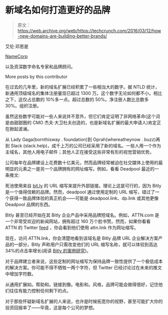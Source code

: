# 新域名如何打造更好的品牌 

> 原文：<https://web.archive.org/web/https://techcrunch.com/2016/03/12/how-new-domains-are-building-better-brands/>

艾伦·邓恩是

[NameCorp](https://web.archive.org/web/20221006234932/https://namecorp.com/)

以及资深数字命名专家和品牌顾问。

More posts by this contributor

在过去的几年里，新的域名扩展已经积累了一些相当大的数字。据 NTLD 统计，新通用顶级域名的集体注册量现已超过 1300 万。这个数字无论如何都不小。相比之下，这仅占总数的 10%多一点。超过总数的 50%。净注册人数比总数多 30%。组织注册。

虽然这些数字可能对一些人来说并不意外，但它们肯定证明了非网络革命(这个词是由甜甜圈的 CMO 杰夫·大卫杜夫创造的，也是新域名扩展的最大申请人)肯定正在掀起波澜。

从 Lady Gaga(bornthisway . foundation)到 Oprah(whereatheynow . buzz)再到 Slack (slack.help)，成千上万的公司已经采用了新的域名。一些人用一个作为主域名，其他人用电子邮件；其他人正在接受这些非常有形的视觉营销优势。

公司每年在品牌建设上花费数十亿美元，然而品牌经常被迫在社交媒体上使用的最明显的元素之一是另一个品牌拥有的网址缩写。例如，看看 Deadpool 最近的一条推文:

死池使用来自 [bit.ly](https://web.archive.org/web/20221006234932/http://bit.ly/) 的 URL 缩写来提升外部链接。理论上这是可行的，因为 Bitly 是一个值得信赖的品牌。然而，deadpool 通过使用定制的 URL 缩写，错过了一个获得一致品牌体验的真正机会——可能是 deadpool.link、dp.link 或其他更像 Deadpool 品牌的东西。

Bitly 甚至已经开始在其 Bitly 企业产品中采用品牌短域名。例如，ATTN.com 是一个非常受欢迎的新闻网站，拥有超过 160 万个脸书赞。然而，如果你看看 ATTN 的 Twitter [feed](https://web.archive.org/web/20221006234932/https://twitter.com/attn) ，你会看到他们使用 attn.link 作为网址缩写。

现在，访问 ATTN.link，你会清楚地看到该域名是 Bitly 品牌 URL 企业解决方案产品的一部分，Bitly 声称用户只需改变他们的 URL 缩写名称，就可以体验到高达 34%的点击率增长(阅读 [Bitly 的案例研究](https://web.archive.org/web/20221006234932/https://bitly.com/pages/resources/casestudies/increasing-engagement-the-power-of-a-branded-short-domain))。

对于品牌建立者来说，这些定制的网址缩写为保持品牌一致性提供了一个极低成本的解决方案。你可能不得不牺牲一两个字符，但 Twitter 已经讨论过在未来的推文中增加字符数。

从通用扩展如。帮助和。链接到像。电影和。风格，品牌可能会做得很好，记住他们往往有能力控制任何剩下的点。

对于那些怀疑新域名扩展的人来说，也许是时候拓宽你的视野，甚至可能扩大你的投资回报率了——毕竟，这是每个公司的梦想。